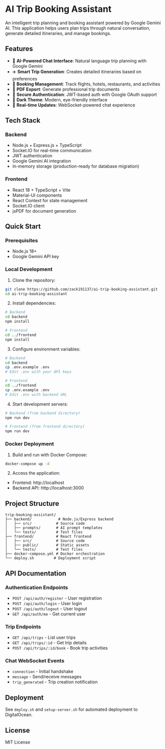 # AI Trip Booking Assistant

An intelligent trip planning and booking assistant powered by Google Gemini AI. This application helps users plan trips through natural conversation, generate detailed itineraries, and manage bookings.

## Features

- 🤖 **AI-Powered Chat Interface**: Natural language trip planning with Google Gemini
- ✈️ **Smart Trip Generation**: Creates detailed itineraries based on preferences
- 🏨 **Booking Management**: Track flights, hotels, restaurants, and activities
- 📄 **PDF Export**: Generate professional trip documents
- 🔐 **Secure Authentication**: JWT-based auth with Google OAuth support
- 🌙 **Dark Theme**: Modern, eye-friendly interface
- 💬 **Real-time Updates**: WebSocket-powered chat experience

## Tech Stack

### Backend
- Node.js + Express.js + TypeScript
- Socket.IO for real-time communication
- JWT authentication
- Google Gemini AI integration
- In-memory storage (production-ready for database migration)

### Frontend
- React 18 + TypeScript + Vite
- Material-UI components
- React Context for state management
- Socket.IO client
- jsPDF for document generation

## Quick Start

### Prerequisites
- Node.js 18+
- Google Gemini API key

### Local Development

1. Clone the repository:
```bash
git clone https://github.com/zack191137/ai-trip-booking-assistant.git
cd ai-trip-booking-assistant
```

2. Install dependencies:
```bash
# Backend
cd backend
npm install

# Frontend
cd ../frontend
npm install
```

3. Configure environment variables:
```bash
# Backend
cd backend
cp .env.example .env
# Edit .env with your API keys

# Frontend
cd ../frontend
cp .env.example .env
# Edit .env with backend URL
```

4. Start development servers:
```bash
# Backend (from backend directory)
npm run dev

# Frontend (from frontend directory)
npm run dev
```

### Docker Deployment

1. Build and run with Docker Compose:
```bash
docker-compose up -d
```

2. Access the application:
- Frontend: http://localhost
- Backend API: http://localhost:3000

## Project Structure

```
trip-booking-assistant/
├── backend/            # Node.js/Express backend
│   ├── src/           # Source code
│   ├── prompts/       # AI prompt templates
│   └── tests/         # Test files
├── frontend/          # React frontend
│   ├── src/           # Source code
│   ├── public/        # Static assets
│   └── tests/         # Test files
├── docker-compose.yml # Docker orchestration
└── deploy.sh         # Deployment script
```

## API Documentation

### Authentication Endpoints
- `POST /api/auth/register` - User registration
- `POST /api/auth/login` - User login
- `POST /api/auth/logout` - User logout
- `GET /api/auth/me` - Get current user

### Trip Endpoints
- `GET /api/trips` - List user trips
- `GET /api/trips/:id` - Get trip details
- `POST /api/trips/:id/book` - Book trip activities

### Chat WebSocket Events
- `connection` - Initial handshake
- `message` - Send/receive messages
- `trip_generated` - Trip creation notification

## Deployment

See `deploy.sh` and `setup-server.sh` for automated deployment to DigitalOcean.

## License

MIT License